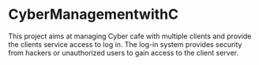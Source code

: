 # CyberManagementwithC
This project aims at managing Cyber cafe with multiple clients and provide the clients service access to log in. The log-in system provides security from hackers or unauthorized users to gain access to the client server.
